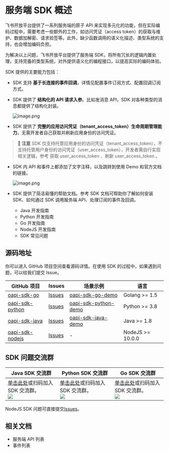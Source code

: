 # 服务端 SDK 概述

飞书开放平台提供了一系列服务端的原子 API 来实现多元化的功能，但在实际编码过程中，需要考虑一些额外的工作，如访问凭证（access token）的获取与维护、数据加解密、请求验签等。此外，缺少函数调用的语义化描述、类型系统的支持，也会增加编码负担。

为解决以上问题，飞书开放平台提供了服务端 SDK，将所有冗长的逻辑内置处理，支持完备的类型系统，对外提供语义化的编程接口，以提高实际的编码体验。

SDK 提供的主要能力包括：

- SDK 支持 **基于长连接的事件回调**，详情见配置事件订阅方式、配置回调订阅方式。

- SDK 提供了 **结构化的 API 请求入参**。比如发消息 API，SDK 对各种类型的消息都提供了结构化封装。

	![image.png](//sf3-cn.feishucdn.com/obj/open-platform-opendoc/f8a5610ed5dd8747cb04cf14b5476393_gsDZwiiCrT.png?height=478&lazyload=true&maxWidth=700&width=1482)


- SDK 提供了 **完整的应用访问凭证（tenant_access_token）生命周期管理能力**，无需开发者自己获取并刷新应用身份的访问凭证。

	

> **📝 注意**
> SDK 仅支持托管应用身份的访问凭证（tenant_access_token），不支持托管用户身份的访问凭证（user_access_token），开发者需自行实现相关逻辑，参考 获取 user_access_token 、刷新 user_access_token 。


    
- SDK 内 API 和事件上都添加了文字注释，以及跳转到使用 Demo 和官方文档的链接。
	
  ![image.png](//sf3-cn.feishucdn.com/obj/open-platform-opendoc/df059a6dd0162bba2f73191c209de3a3_dYUXHerJIy.png?height=714&lazyload=true&maxWidth=700&width=2118)
  
- SDK 提供了简洁易懂的帮助文档。参考 SDK 文档可帮助你了解如何安装 SDK、如何通过 SDK 调用服务端 API、处理订阅的事件及回调。
    -  Java 开发指南
    - Python 开发指南
    - Go 开发指南
    - NodeJS 开发指南
    - SDK 常见问题
    
    
## 源码地址

你可以进入 GitHub 项目空间查看源码详情。在使用 SDK 的过程中，如果遇到问题，可以给我们提交 Issue。


**GitHub 项目**                                               | **Issues**                                                  | **场景示例** | **语言**       |
| ----------------------------------------------------------- | ----------------------------------------------------------- | -------- | ------------ |
| [oapi-sdk-go](https://github.com/larksuite/oapi-sdk-go)     | [Issues](https://github.com/larksuite/oapi-sdk-go/issues)   | [oapi-sdk-go-demo](https://github.com/larksuite/oapi-sdk-go-demo)        | Golang >= 1.5 |
| [oapi-sdk-python](https://github.com/larksuite/oapi-sdk-python) | [Issues](https://github.com/larksuite/oapi-sdk-python/issues) | [oapi-sdk-python-demo](https://github.com/larksuite/oapi-sdk-python-demo)      | Python >= 3.8    |
| [oapi-sdk-java](https://github.com/larksuite/oapi-sdk-java) | [Issues](https://github.com/larksuite/oapi-sdk-java/issues) | [oapi-sdk-java-demo](https://github.com/larksuite/oapi-sdk-java-demo)      | Java >= 1.8    |
| [oapi-sdk-nodejs](https://github.com/larksuite/node-sdk)    | [Issues](https://github.com/larksuite/node-sdk/issues)      | -   | NodeJS >= 10.0.0 


## SDK 问题交流群


| Java SDK 交流群       | Python SDK 交流群           | Go SDK 交流群         | 
| --------- | --------------- | -------   | 
|[单击此处](https://applink.feishu.cn/client/chat/chatter/add_by_link?link_token=a53jb5f6-87de-4974-9ad6-8a88563d0e89)或扫码加入 SDK 交流群。<br>![](//sf3-cn.feishucdn.com/obj/open-platform-opendoc/6715ef101de19f6b3268c2c6865fef7d_J8znWEWfVm.png?height=243&lazyload=true&maxWidth=150&width=242) | [单击此处](https://applink.feishu.cn/client/chat/chatter/add_by_link?link_token=575k28fa-2c12-400a-80c0-2d8924e00d38)或扫码加入 SDK 交流群。<br>![](//sf3-cn.feishucdn.com/obj/open-platform-opendoc/25f6ee1bca77228a74667873448e37fd_Q7u0LgpwSc.png?height=748&lazyload=true&maxWidth=150&width=758) | [单击此处](https://applink.feishu.cn/client/chat/chatter/add_by_link?link_token=21cn476d-b859-4c15-9048-5ecf49f1a951)或扫码加入 SDK 交流群。<br>![](//sf3-cn.feishucdn.com/obj/open-platform-opendoc/f4bdf852c25c8d7686ed9f0492e69dda_PbL2cQgY8U.png?height=284&lazyload=true&maxWidth=150&width=286) | 

NodeJS SDK 问题可直接提交[Issues](https://github.com/larksuite/node-sdk/issues)。

## 相关文档

- 服务端 API 列表
- 事件列表